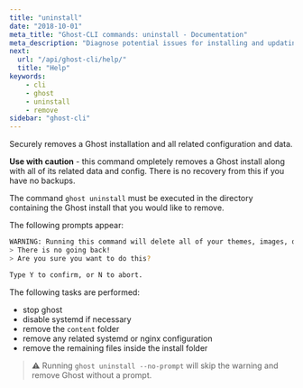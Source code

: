 ```yaml
---
title: "uninstall"
date: "2018-10-01"
meta_title: "Ghost-CLI commands: uninstall - Documentation"
meta_description: "Diagnose potential issues for installing and updating Ghost using a single command in the Ghost-CLI tool."
next:
  url: "/api/ghost-cli/help/"
  title: "Help"
keywords:
    - cli
    - ghost
    - uninstall
    - remove
sidebar: "ghost-cli"
---
```


Securely removes a Ghost installation and all related configuration and data.

**Use with caution** - this command ompletely removes a Ghost install along with all of its related data and config. There is no recovery from this if you have no backups. 

The command `ghost uninstall` must be executed in the directory containing the Ghost install that you would like to remove. 

The following prompts appear: 

```bash
WARNING: Running this command will delete all of your themes, images, data, and any files related to this Ghost instance!`
> There is no going back!
> Are you sure you want to do this?

Type Y to confirm, or N to abort.
```

The following tasks are performed:

- stop ghost
- disable systemd if necessary
- remove the `content` folder
- remove any related systemd or nginx configuration
- remove the remaining files inside the install folder

> ⚠ Running `ghost uninstall --no-prompt` will skip the warning and remove Ghost without a prompt.
